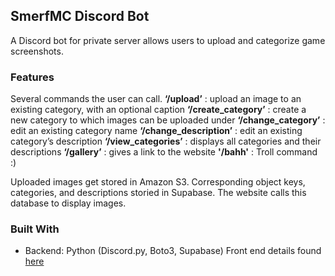 ## SmerfMC Discord Bot
A Discord bot for private server allows users to upload and categorize game screenshots.

### Features
Several commands the user can call.
    **‘/upload’** : upload an image to an existing category, with an optional caption
    **‘/create_category’** : create a new category to which images can be uploaded under
    **‘/change_category’** : edit an existing category name
    **‘/change_description’** : edit an existing category’s description
    **‘/view_categories’** : displays all categories and their descriptions
    **‘/gallery’** : gives a link to the website
    **'/bahh'** : Troll command :)

Uploaded images get stored in Amazon S3. Corresponding object keys, categories, and descriptions storied in Supabase. The website calls this database to display images.

### Built With
- Backend: Python (Discord.py, Boto3, Supabase)
Front end details found [here](https://github.com/Jordanjt4/SmerfMC-Gallery)